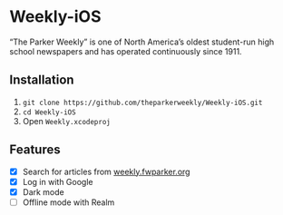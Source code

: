 # Weekly-iOS
“The Parker Weekly” is one of North America’s oldest student-run high school newspapers and has operated continuously since 1911.

## Installation
1. `git clone https://github.com/theparkerweekly/Weekly-iOS.git`
2. `cd Weekly-iOS`
3. Open `Weekly.xcodeproj`

## Features
- [x] Search for articles from [weekly.fwparker.org](https://weekly.fwparker.org)
- [x] Log in with Google
- [x] Dark mode
- [ ] Offline mode with Realm
